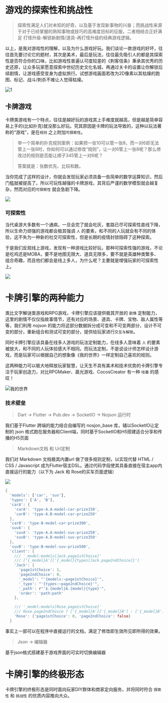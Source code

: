 # 游戏的探索性和挑战性

> 探索性满足人们对未知的好奇，以及基于发现新事物的兴奋；而挑战性来源于对于已经掌握的熟知事物或技巧的高难度目标的征服，二者相结合正好满足 打怪升级-解锁新剧情/道具-再打怪升级的经典游戏逻辑。

以上，是我对游戏性的理解，以及为什么游戏好玩。我们谈论一款游戏的好坏，往往首先要讨论它的题材，其次是美术，最后是玩法，往往最先吸引人的都是其探索性是否符合你的口味，比如游戏性普遍认可度较差的《刺客信条》秉承其优秀的历史还原，让众多玩家愿意探索中世纪历史文化名城，再通过关卡的设置让你解锁后续剧情，让游戏感受变身为虚拟旅行。试想游戏画面若改为2D像素以其枯燥的跑图、标记、战斗/刺杀不难让人觉得枯燥。

![1](http://mat1.gtimg.com/gamezone/images/pcgame/2010/03/04/z1/5.jpg)

## 卡牌游戏

卡牌类游戏有一个特点，往往是越好玩的游戏其上手难度就越高，但是越是简单容易上手的(比如扑克)就没那么好玩。究其原因是卡牌的玩法导致的，这种以玩法著称的“游戏”，是在`规则` 之上附加`可探索性`。

> 举一个简单的扑克规则案例：如果把一张10可以管一张8，而一对6却无法管上一张8时，你如何可以通过修改“规则”，让一对6管上一张8呢？那么修改过的规则是否能让顺子345管上一对6呢？
>
> 答案就是：张数优先、比较和数。

当你完成了这样的设计，你就会发现玩家必须具备一些简单的数学运算知识，然后门槛就被提高了。所以可玩性越强的卡牌游戏，其背后严谨的数学模型就会越复杂，然而对应的`可探索性` 就会急剧下降。

![](http://u.candou.com/s/500/2014/0723/1406083659512.jpg)

### 可探索性

当代桌游大多数有一个通病，一旦会完了就会吃灰，套路已尽可探索性直线下降，所以生命力顽强的游戏都会极其强调 `人` 的要素，和不同的人玩就会有不同的体验，这不失为一种新的社交可探索性，但是长期的疫情封锁阻碍了这种探索。

于是我们反观线上游戏，发现有一种游戏比较好玩，那种可探索性强的游戏，不论是吃鸡还是MOBA，要不是地图无限大、道具无限多，要不就是英雄种类繁多、组合奇趣，而且他们都会是线上多人，为什么呢？主要就是增强玩家的可探索性上。

![](https://iknow-pic.cdn.bcebos.com/a08b87d6277f9e2f4a74eb981830e924b999f3d9)

# 卡牌引擎的两种能力

类比文字解谜类游戏和RPG游戏，卡牌引擎应该提供极其开放的 `剧情` 定制能力，这里的剧情不仅仅指故事情节，还有对应的场景、道具、卡牌、宝物、敌人属性等等，我们利用 nojson 的能力将这部分数据拆分成可变和不可变两部分，设计不可变的部分，重新组合和测试可变的部分，提供给玩家进行`交互与解锁`。

同时卡牌引擎应该具备在线多人游戏的玩法定制能力，在线多人意味着 `人` 的要素被放大，和不同的人玩体验感大不相同。而玩法定制，不是说设计师怎样设计游戏，而是玩家可以根据自己的想象像《我的世界》一样定制自己喜欢的规则。

这两种能力可以极大地释放玩家智慧，让天生不具有美术和技术优势的卡牌引擎专注于玩家创造力，对比RPGMaker、晨光游戏、CocosCreator 有一种 `哇塞` 的感叹！

![我的世界](https://image.9game.cn/s/9game/g/2021/1/28/207136322.jpg)

### 技术壁垒

> Dart -> Flutter -> Pub.dev ->  SocketIO -> Nojson 运行时

我们基于Flutter 跨端的能力结合自编写的 nosjon_base 库，辅以SocketIO让定制的 json 格式跑在服务器和Client端，同时基于SocketIO和H5搭建适合分享和传播的H5页面

> Markdown文档 和 Url定制

我们对 Markdown 文档极其内置url 做了很多规则定制，以实现代替 HTML / CSS / Javascript 成为Flutter宿主DSL。通过代码字段使其具备直接在宿主app内直接运行的能力（以下为 Jack 和 Rose的买车页面逻辑）

![](https://image11.m1905.cn/uploadfile/2012/0831/20120831050119209.jpg)

```dart
{
  'models': ['car', 'suv'],
  'types': ['A', 'B'],
  'carA': {
    'carA': 'type-A.A-model-car-prize150',
    'carB': 'type-A.B-model-car-prize250'
  },
  'carB': 'type-B-model-car-prize300',
  'suvA': {
    'suvA': 'type-A.A-model-suv-prize250',
    'suvB': 'type-A.B-model-suv-prize350'
  },
  'suvB': 'type-B-model-suv-prize500',
  'client': {
    /// '_model:models[Jack.page1stChoice]'
    /// ['{_model}A']['{_model}{types[Jack.page2ndChoice]}']
    'Jack': {
      'page1stChoice': 1,
      'page2ndChoice': 0,
      '_model': "'{models:~page1stChoice}'",
      '_type': "'{types:~page2ndChoice}'",
      '_path': r"'$.{model}A.{model}{type}'",
      'order': 'path:path'
    },

    /// '_model:models[Rose.page1stChoice]'
    /// Rose.page2ndChoice ? ['{_model}A']['{_model}B'] : ['{_model}B']
    'Rose': {'page1stChoice': 0, 'page2ndChoice': false}
  }
```

事实上一部可以在程序中直接运行的文档，满足了修改即生效所见即所得的效果。

> Json -> 编辑器

基于json格式搭建基于游戏界面的可实时切换编辑器

# 卡牌引擎的终极形态

卡牌引擎的终极形态是同时面向玩家DIY群体和商家定向服务，并将同时符合 `探索性` 和 `挑战性` 的优质内容推向大众。

